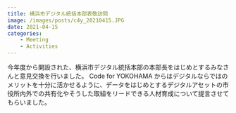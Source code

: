 ```yaml
---
title: 横浜市デジタル統括本部表敬訪問
image: /images/posts/c4y_20210415.JPG
date: 2021-04-15
categories:
    - Meeting
    - Activities
---
```

今年度から開設された、横浜市デジタル統括本部の本部長をはじめとするみなさんと意見交換を行いました。
Code for YOKOHAMA からはデジタルならではのメリットを十分に活かせるように、データをはじめとするデジタルアセットの市役所内外での共有化やそうした取組をリードできる人材育成について提言させてもらいました。
